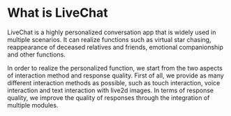 # What is LiveChat
LiveChat is a highly personalized conversation app that is widely used in multiple scenarios. It can realize functions such as virtual star chasing, reappearance of deceased relatives and friends, emotional companionship and other functions.

In order to realize the personalized function, we start from the two aspects of interaction method and response quality. First of all, we provide as many different interaction methods as possible, such as touch interaction, voice interaction and text interaction with live2d images. In terms of response quality, we improve the quality of responses through the integration of multiple modules.

